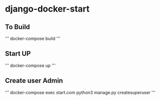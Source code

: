 # django-docker-start


## To Build
'''
docker-compose build
'''

## Start UP
'''
docker-compose up
'''

## Create user Admin
'''
docker-compose exec start.com python3 manage.py createsuperuser
'''

